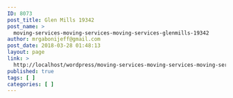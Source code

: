 ```yaml
---
ID: 8073
post_title: Glen Mills 19342
post_name: >
  moving-services-moving-services-moving-services-glenmills-19342
author: mrgabonijeff@gmail.com
post_date: 2018-03-28 01:48:13
layout: page
link: >
  http://localhost/wordpress/moving-services-moving-services-moving-services-glenmills-19342/
published: true
tags: [ ]
categories: [ ]
---
```

